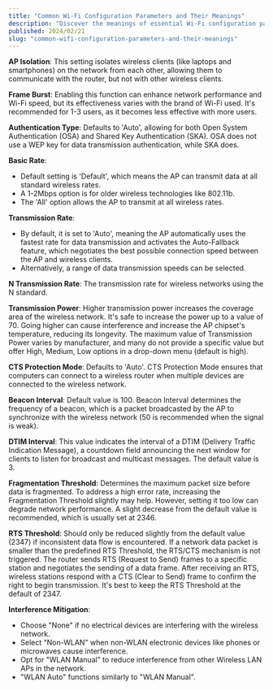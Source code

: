 ```yaml
---
title: "Common Wi-Fi Configuration Parameters and Their Meanings"
description: "Discover the meanings of essential Wi-Fi configuration parameters, including AP Isolation, Frame Burst, Authentication Types, and more. Optimize your network's performance, security, and connectivity with our expert guide on common wireless settings and adjustments."
published: 2024/02/21
slug: "common-wifi-configuration-parameters-and-their-meanings"
---
```


**AP Isolation**: This setting isolates wireless clients (like laptops and smartphones) on the network from each other, allowing them to communicate with the router, but not with other wireless clients.

**Frame Burst**: Enabling this function can enhance network performance and Wi-Fi speed, but its effectiveness varies with the brand of Wi-Fi used. It's recommended for 1-3 users, as it becomes less effective with more users.

**Authentication Type**: Defaults to 'Auto', allowing for both Open System Authentication (OSA) and Shared Key Authentication (SKA). OSA does not use a WEP key for data transmission authentication, while SKA does.

**Basic Rate**:

- Default setting is 'Default', which means the AP can transmit data at all standard wireless rates.
- A 1-2Mbps option is for older wireless technologies like 802.11b.
- The 'All' option allows the AP to transmit at all wireless rates.

**Transmission Rate**:

- By default, it is set to 'Auto', meaning the AP automatically uses the fastest rate for data transmission and activates the Auto-Fallback feature, which negotiates the best possible connection speed between the AP and wireless clients.
- Alternatively, a range of data transmission speeds can be selected.

**N Transmission Rate**: The transmission rate for wireless networks using the N standard.

**Transmission Power**: Higher transmission power increases the coverage area of the wireless network. It's safe to increase the power up to a value of 70. Going higher can cause interference and increase the AP chipset's temperature, reducing its longevity. The maximum value of Transmission Power varies by manufacturer, and many do not provide a specific value but offer High, Medium, Low options in a drop-down menu (default is high).

**CTS Protection Mode**: Defaults to 'Auto'. CTS Protection Mode ensures that computers can connect to a wireless router when multiple devices are connected to the wireless network.

**Beacon Interval**: Default value is 100. Beacon Interval determines the frequency of a beacon, which is a packet broadcasted by the AP to synchronize with the wireless network (50 is recommended when the signal is weak).

**DTIM Interval**: This value indicates the interval of a DTIM (Delivery Traffic Indication Message), a countdown field announcing the next window for clients to listen for broadcast and multicast messages. The default value is 3.

**Fragmentation Threshold**: Determines the maximum packet size before data is fragmented. To address a high error rate, increasing the Fragmentation Threshold slightly may help. However, setting it too low can degrade network performance. A slight decrease from the default value is recommended, which is usually set at 2346.

**RTS Threshold**: Should only be reduced slightly from the default value (2347) if inconsistent data flow is encountered. If a network data packet is smaller than the predefined RTS Threshold, the RTS/CTS mechanism is not triggered. The router sends RTS (Request to Send) frames to a specific station and negotiates the sending of a data frame. After receiving an RTS, wireless stations respond with a CTS (Clear to Send) frame to confirm the right to begin transmission. It's best to keep the RTS Threshold at the default of 2347.

**Interference Mitigation**:

- Choose "None" if no electrical devices are interfering with the wireless network.
- Select "Non-WLAN" when non-WLAN electronic devices like phones or microwaves cause interference.
- Opt for "WLAN Manual" to reduce interference from other Wireless LAN APs in the network.
- "WLAN Auto" functions similarly to "WLAN Manual".

